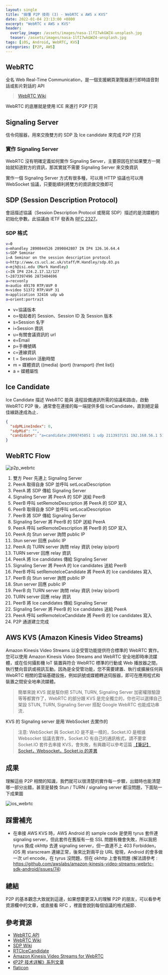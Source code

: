 ```yaml
---
layout: single
title: "搞懂 P2P 技術 (3) - WebRTC x AWS x KVS"
date: 2022-01-04 23:13:00 +0800
excerpt: "WebRTC x AWS x KVS"
header:
  overlay_image: /assets/images/nasa-1lfI7wkGWZ4-unsplash.jpg
  teaser: /assets/images/nasa-1lfI7wkGWZ4-unsplash.jpg
tags: [iOS, Android, WebRTC, KVS]
categories: [P2P, AWS]
---
```


## WebRTC

全名 Web Real-Time Communication，是一個支援網頁瀏覽器進行即時語音對話或影片對話的 API

> [WebRTC Wiki](https://zh.wikipedia.org/wiki/WebRTC)

WebRTC 的底層就是使用 ICE 來進行 P2P 打洞

## Signaling Server

信令伺服器，用來交換雙方的 SDP 及 Ice candidate 來完成 P2P 打洞

### 實作 Signaling Server

WebRTC 沒有明確定義如何實作 Signaling Server，主要原因在於如果雙方一開始就知道對方的資訊，那其實就不需要 Signaling Server 來交換資訊

實作一個 Signaling Server 方式有很多種，可以用 HTTP 協議也可以用 WebSocket 協議，只要能順利將雙方的資訊做交換即可

## SDP (Session Description Protocol)

會話描述協議（Session Description Protocol 或簡寫 SDP）描述的是流媒體的初始化參數。此協議由 IETF 發表為 [RFC 2327](https://datatracker.ietf.org/doc/html/rfc2327)。

### SDP 格式

```bash
v=0
o=mhandley 2890844526 2890842807 IN IP4 126.16.64.4
s=SDP Seminar
i=A Seminar on the session description protocol
u=http://www.cs.ucl.ac.uk/staff/M.Handley/sdp.03.ps
e=mjh@isi.edu (Mark Handley)
c=IN IP4 224.2.17.12/127
t=2873397496 2873404696
a=recvonly
m=audio 49170 RTP/AVP 0
m=video 51372 RTP/AVP 31
m=application 32416 udp wb
a=orient:portrait
```

- v=協議版本
- o=發起者的 Session、Session ID 及 Session 版本
- s=Session 名字
- i=Session 資訊
- u=有關會議資訊的 url
- e=Email
- p=手機號碼
- c=連線資訊
- t = Session 活動時間
- m = 媒體資訊 ((media) (port) (transport) (fmt list))
- a = 媒體屬性

## Ice Candidate

Ice Candidate 描述 WebRTC 能與 遠程設備通訊所需的協議和路由，啟動 WebRTC P2P 後，通常會在連接的每一端提供多個 IceCandidate，直到絕定最佳線路達成為止．

```json
{
  "sdpMLineIndex": 0,
  "sdpMid": "",
  "candidate": "a=candidate:2999745851 1 udp 2113937151 192.168.56.1 51411 typ host generation 0"
}
```

## WebRTC Flow

![p2p_webrtc](/blog/assets/images/p2p_webrtc.png)

1. 雙方 Peer 先連上 Signaling Server
2. PeerA 取得自身 SDP 並呼叫 setLocalDescription
3. PeerA 將 SDP 傳給 Signaling Server
4. Signaling Server 將 PeerA 的 SDP 送給 PeerB
5. PeerB 呼叫 setRemoteDescription 將 PeerA 的 SDP 寫入
6. PeerB 取得自身 SDP 並呼叫 setLocalDescription
7. PeerB 將 SDP 傳給 Signaling Server
8. Signaling Server 將 PeerB 的 SDP 送給 PeerA
9. PeerA 呼叫 setRemoteDescription 將 PeerB 的 SDP 寫入
10. PeerA 向 Stun server 詢問 public IP
11. Stun server 回應 public IP
12. PeerA 向 TURN server 詢問 relay 資訊 (relay ip/port)
13. TURN server 回應 relay 資訊
14. PeerA 將 Ice candidates 傳給 Signaling Server
15. Signaling Server 將 PeerA 的 Ice candidates 送給 PeerB
16. PeerB 呼叫 setRemoteIceCandidate 將 PeerA 的 Ice candidates 寫入
17. PeerB 向 Stun server 詢問 public IP
18. Stun server 回應 public IP
19. PeerB 向 TURN server 詢問 relay 資訊 (relay ip/port)
20. TURN server 回應 relay 資訊
21. PeerB 將 Ice candidates 傳給 Signaling Server
22. Signaling Server 將 PeerB 的 Ice candidates 送給 PeerA
23. PeerA 呼叫 setRemoteIceCandidate 將 PeerB 的 Ice candidates 寫入
24. P2P 通道建立完成

## AWS KVS (Amazon Kinesis Video Streams)

Amazon Kinesis Video Streams 以全受管功能提供符合標準的 WebRTC 實作。您可以使用 Amazon Kinesis Video Streams and WebRTC 安全地即時串流媒體，或在任何攝影機 IoT 裝置與符合 WebRTC 標準的行動或 Web 播放器之間，執行雙向音訊或視訊互動。因為是全受管功能，您不需要建置、執行或擴展任何與 WebRTC 相關的雲端基礎設施，例如訊號或媒體轉送伺服器，即可在應用程式和裝置之間安全地串流媒體。

> 簡單來說 KVS 就是幫你把 STUN, TURN, Signaling Server 加密權限驗證等等都實作了，WebRTC 的部分跟 KVS 是完全獨立的，你也可以選擇自己架設 STUN, TURN, Signaling Server 搭配 Google WebRTC 也能成功串流．

KVS 的 Signaling server 是用 WebSocket 去實作的

> 注意: WebSocket 與 Socket.IO 是不是一樣的，Socket.IO 是根據 Websocket 協議去實作，Socket.IO 有自己的通訊格式，請不要拿 Socket.IO 套件去串接 KVS，會失敗，有興趣可以參考這篇 [【筆記】Socket，Websocket，Socket.io 的差異](https://leesonhsu.blogspot.com/2018/07/socketwebsocketsocketio.html)

## 成果

理解這些 P2P 相關的知識，我們就可以很清楚的實作每一步驟，出錯時也能清楚哪一部分出錯，甚至是替換 Stun / TURN / signaling server 都沒問題，下面貼一下成果圖

![ios_webrtc](/blog/assets/images/ios_webrtc.png)

## 踩雷補充

- 在串接 AWS KVS 時，AWS Android 的 sample code 是使用 tyrus 套件連 signaling server，但此套件在舊版有一些 SSL 問題有機會失敗，所以我把 tyrus 換成 okhttp 去連 signaling server，但一直連不上 403 Forbidden，iOS 用 starscream 連線正常，後來比對兩平台 URL 發現，Android 的會多做一次 url encode，在 tyrus 沒問題，但在 okhttp 上會有問題 (解法請參考 : <https://github.com/awslabs/amazon-kinesis-video-streams-webrtc-sdk-android/issues/74>)

## 總結

P2P 的基本觀念大致就到這邊，如果想要更深入的理解 P2P 的朋友，可以看參考資源欄中的文章，或直接看 RFC ，裡面會說到每個協議的格式細節．

## 參考資源

- [WebRTC API](https://developer.mozilla.org/zh-TW/docs/Web/API/WebRTC_API)
- [WebRTC Wiki](https://zh.wikipedia.org/wiki/WebRTC)
- [SDP Wiki](https://zh.wikipedia.org/wiki/%E4%BC%9A%E8%AF%9D%E6%8F%8F%E8%BF%B0%E5%8D%8F%E8%AE%AE)
- [RTCIceCandidate](https://developer.mozilla.org/en-US/docs/Web/API/RTCIceCandidate)
- [Amazon Kinesis Video Streams for WebRTC](https://docs.aws.amazon.com/zh_tw/kinesisvideostreams-webrtc-dg/latest/devguide/what-is-kvswebrtc.html)
- [《P2P 技术详解》系列文章](http://www.52im.net/thread-50-1-1.html)
- [flaticon](https://www.flaticon.com/)
